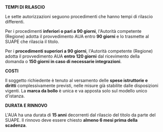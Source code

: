 **TEMPI DI RILASCIO**

Le sette autorizzazioni seguono procedimenti che  hanno tempi di rilascio differenti.

Per i procedimenti **inferiori o pari a 90 giorni**, l'Autorità competente (Regione) adotta il provvedimento AUA entro **90 giorni** e lo trasmette al SUAPE che rilascia il titolo.

Per i **procedimenti superiori a 90 giorni**, l'Autorità competente (Regione) adotta il provvedimento AUA **entro 120 giorni** dal ricevimento della domanda o **150 giorni in caso di necessarie integrazioni**.

**COSTI**

Il soggetto richiedente è tenuto al versamento delle **spese istruttorie e diritti** complessivamente previsti, nelle misure già stabilite dalle disposizioni vigenti. La **marca da bollo** è unica e va apposta solo sul modello unico d'istanza.

**DURATA E RINNOVO**

L'AUA ha una durata di **15 anni** decorrenti dal rilascio del titolo da parte del SUAPE. Il rinnovo deve essere chiesto **almeno 6 mesi prima della scadenza**.
